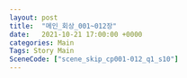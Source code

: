 ```yaml
---
layout: post
title:  "메인_회상_001~012장"
date:   2021-10-21 17:00:00 +0000
categories: Main
Tags: Story Main
SceneCode: ["scene_skip_cp001-012_q1_s10"]
---
```

